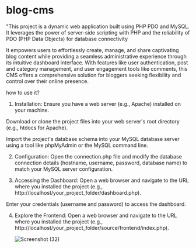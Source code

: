 # blog-cms
"This project is a dynamic web application built using PHP PDO and MySQL. It leverages the power of server-side scripting with PHP and the reliability of PDO (PHP Data Objects) for database connectivity

 It empowers users to effortlessly create, manage, and share captivating blog content while providing a seamless administrative experience through its intuitive dashboard interface. With features like user authentication, post and category management, and user engagement tools like comments, this CMS offers a comprehensive solution for bloggers seeking flexibility and control over their online presence.

how to use it?

1. Installation:
Ensure you have a web server (e.g., Apache) installed on your machine.

Download or clone the project files into your web server's root directory (e.g., htdocs for Apache).

Import the project's database schema into your MySQL database server using a tool like phpMyAdmin or the MySQL command line.

2. Configuration:
Open the connection.php file and modify the database connection details (hostname, username, password, database name) to match your MySQL server configuration.

3. Accessing the Dashboard:
Open a web browser and navigate to the URL where you installed the project (e.g., http://localhost/your_project_folder/dashboard.php).

Enter your credentials (username and password) to access the dashboard.

4. Explore the Frontend:
   Open a web browser and navigate to the URL where you installed the project (e.g., http://localhost/your_project_folder/source/frontend/index.php).


   ![Screenshot (32)](https://github.com/komalSingh9289/blog-cms/assets/161674778/aba8565a-2549-4da2-a678-3ed287db709e)

   
